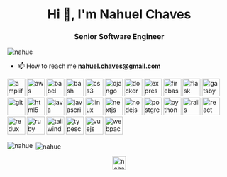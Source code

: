 <h1 align="center">Hi 👋, I'm Nahuel Chaves</h1>
<h3 align="center">Senior Software Engineer</h3>

<p align="left">
    <img src="https://komarev.com/ghpvc/?username=nahue" alt="nahue" />
</p>

- 📫 How to reach me **nahuel.chaves@gmail.com**

<p align="left">
    <img
        src="https://docs.amplify.aws/assets/logo-dark.svg"
        alt="amplify"
        width="40"
        height="40"
    />
    <img
        src="https://devicons.github.io/devicon/devicon.git/icons/amazonwebservices/amazonwebservices-original-wordmark.svg"
        alt="aws"
        width="40"
        height="40"
    />
    <img
        src="https://www.vectorlogo.zone/logos/babeljs/babeljs-icon.svg"
        alt="babel"
        width="40"
        height="40"
    />
    <img
        src="https://www.vectorlogo.zone/logos/gnu_bash/gnu_bash-icon.svg"
        alt="bash"
        width="40"
        height="40"
    />
    <img
        src="https://devicons.github.io/devicon/devicon.git/icons/css3/css3-original-wordmark.svg"
        alt="css3"
        width="40"
        height="40"
    />
    <img
        src="https://devicons.github.io/devicon/devicon.git/icons/django/django-original.svg"
        alt="django"
        width="40"
        height="40"
    />
    <img
        src="https://devicons.github.io/devicon/devicon.git/icons/docker/docker-original-wordmark.svg"
        alt="docker"
        width="40"
        height="40"
    />
    <img
        src="https://devicons.github.io/devicon/devicon.git/icons/express/express-original-wordmark.svg"
        alt="express"
        width="40"
        height="40"
    />
    <img
        src="https://www.vectorlogo.zone/logos/firebase/firebase-icon.svg"
        alt="firebase"
        width="40"
        height="40"
    />
    <img
        src="https://www.vectorlogo.zone/logos/pocoo_flask/pocoo_flask-icon.svg"
        alt="flask"
        width="40"
        height="40"
    />
    <img
        src="https://www.vectorlogo.zone/logos/gatsbyjs/gatsbyjs-icon.svg"
        alt="gatsby"
        width="40"
        height="40"
    />
    <img
        src="https://www.vectorlogo.zone/logos/git-scm/git-scm-icon.svg"
        alt="git"
        width="40"
        height="40"
    />
    <img
        src="https://devicons.github.io/devicon/devicon.git/icons/html5/html5-original-wordmark.svg"
        alt="html5"
        width="40"
        height="40"
    />
    <img
        src="https://devicons.github.io/devicon/devicon.git/icons/java/java-original-wordmark.svg"
        alt="java"
        width="40"
        height="40"
    />
    <img
        src="https://devicons.github.io/devicon/devicon.git/icons/javascript/javascript-original.svg"
        alt="javascript"
        width="40"
        height="40"
    />
    <img
        src="https://devicons.github.io/devicon/devicon.git/icons/linux/linux-original.svg"
        alt="linux"
        width="40"
        height="40"
    />
    <img
        src="https://cdn.worldvectorlogo.com/logos/nextjs-3.svg"
        alt="nextjs"
        width="40"
        height="40"
    />
    <img
        src="https://devicons.github.io/devicon/devicon.git/icons/nodejs/nodejs-original-wordmark.svg"
        alt="nodejs"
        width="40"
        height="40"
    />
    <img
        src="https://devicons.github.io/devicon/devicon.git/icons/postgresql/postgresql-original-wordmark.svg"
        alt="postgresql"
        width="40"
        height="40"
    />
    <img
        src="https://devicons.github.io/devicon/devicon.git/icons/python/python-original.svg"
        alt="python"
        width="40"
        height="40"
    />
    <img
        src="https://devicons.github.io/devicon/devicon.git/icons/rails/rails-original-wordmark.svg"
        alt="rails"
        width="40"
        height="40"
    />
    <img
        src="https://devicons.github.io/devicon/devicon.git/icons/react/react-original-wordmark.svg"
        alt="react"
        width="40"
        height="40"
    />
    <img
        src="https://devicons.github.io/devicon/devicon.git/icons/redux/redux-original.svg"
        alt="redux"
        width="40"
        height="40"
    />
    <img
        src="https://devicons.github.io/devicon/devicon.git/icons/ruby/ruby-original-wordmark.svg"
        alt="ruby"
        width="40"
        height="40"
    />
    <img
        src="https://www.vectorlogo.zone/logos/tailwindcss/tailwindcss-icon.svg"
        alt="tailwind"
        width="40"
        height="40"
    />
    <img
        src="https://devicons.github.io/devicon/devicon.git/icons/typescript/typescript-original.svg"
        alt="typescript"
        width="40"
        height="40"
    />
    <img
        src="https://devicons.github.io/devicon/devicon.git/icons/vuejs/vuejs-original-wordmark.svg"
        alt="vuejs"
        width="40"
        height="40"
    />
    <img
        src="https://devicons.github.io/devicon/devicon.git/icons/webpack/webpack-original.svg"
        alt="webpack"
        width="40"
        height="40"
    />
</p>
<p>
    <img
        align="left"
        src="https://github-readme-stats.vercel.app/api/top-langs/?username=nahue&layout=compact&hide=html"
        alt="nahue"
    />
</p>

<p>
    &nbsp;<img
        align="center"
        src="https://github-readme-stats.vercel.app/api?username=nahue&show_icons=true"
        alt="nahue"
    />
</p>

<p align="center">
    <a href="https://twitter.com/nchaves1986" target="blank"
        ><img
            align="center"
            src="https://cdn.jsdelivr.net/npm/simple-icons@3.0.1/icons/twitter.svg"
            alt="nchaves1986"
            height="30"
            width="30"
    /></a>
</p>
